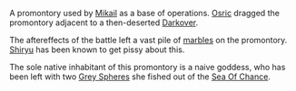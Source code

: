 A promontory used by [Mikail](MikailOfOberon) as a base of operations. [Osric](OsricOfChanicut) dragged the promontory adjacent to a then-deserted [Darkover](DarkoverPromontory).

The aftereffects of the battle left a vast pile of [marbles](GreySphere) on the promontory.  [Shiryu](RealmsMasterShiryu) has been known to get pissy about this.

The sole native inhabitant of this promontory is a naive goddess, who has been left with two [Grey Spheres](GreySphere) she fished out of the [Sea Of Chance](SeaOfChance).

